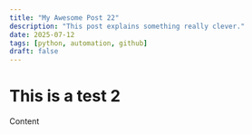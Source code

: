 ```yaml
---
title: "My Awesome Post 22"
description: "This post explains something really clever."
date: 2025-07-12
tags: [python, automation, github]
draft: false
---
```


# This is a test 2


Content